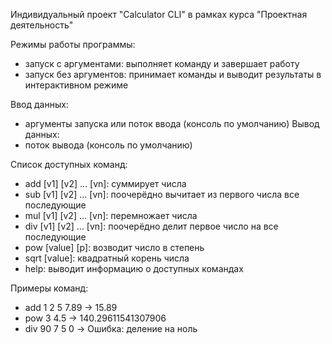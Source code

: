 Индивидуальный проект "Calculator CLI" в рамках курса "Проектная деятельность"

Режимы работы программы:
- запуск с аргументами: выполняет команду и завершает работу
- запуск без аргументов: принимает команды и выводит результаты в интерактивном режиме

Ввод данных:
- аргументы запуска или поток ввода (консоль по умолчанию)
Вывод данных:
- поток вывода (консоль по умолчанию)

Список доступных команд:
- add [v1] [v2] ... [vn]: суммирует числа
- sub [v1] [v2] ... [vn]: поочерёдно вычитает из первого числа все последующие
- mul [v1] [v2] ... [vn]: перемножает числа
- div [v1] [v2] ... [vn]: поочерёдно делит первое число на все последующие
- pow [value] [p]: возводит число в степень
- sqrt [value]: квадратный корень числа
- help: выводит информацию о доступных командах

Примеры команд:
- add 1 2 5 7.89  ->  15.89
- pow 3 4.5  ->  140.29611541307906
- div 90 7 5 0  ->  Ошибка: деление на ноль

